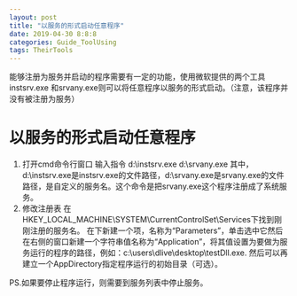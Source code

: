 ```yaml
---
layout: post
title: "以服务的形式启动任意程序"
date: 2019-04-30 8:8:8
categories: Guide_ToolUsing
tags: TheirTools
---
```


能够注册为服务并启动的程序需要有一定的功能，使用微软提供的两个工具instsrv.exe 和srvany.exe则可以将任意程序以服务的形式启动。（注意，该程序并没有被注册为服务）

# 以服务的形式启动任意程序

1. 打开cmd命令行窗口
   输入指令 d:\instsrv.exe <serviceName> d:\srvany.exe
   其中，d:\instsrv.exe是instsrv.exe的文件路径，d:\srvany.exe是srvany.exe的文件路径，<serviceName>是自定义的服务名。这个命令是把srvany.exe这个程序注册成了系统服务。
2. 修改注册表
   在HKEY_LOCAL_MACHINE\SYSTEM\CurrentControlSet\Services下找到刚刚注册的服务名<serviceName>。
   在<serviceName>下新建一个项，名称为“Parameters”，单击选中它然后在右侧的窗口新建一个字符串值名称为“Application”，将其值设置为要做为服务运行的程序的路径，例如：c:\users\dlive\desktop\testDll.exe.
   然后可以再建立一个AppDirectory指定程序运行的初始目录（可选）。

PS.如果要停止程序运行，则需要到服务列表中停止<serviceName>服务。